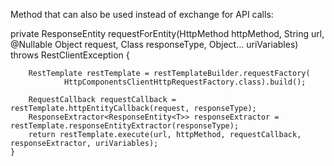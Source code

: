 Method that can also be used instead of exchange for API calls:

private <T> ResponseEntity<T> requestForEntity(HttpMethod httpMethod, String url, @Nullable Object request,
Class<T> responseType, Object... uriVariables) throws RestClientException {

        RestTemplate restTemplate = restTemplateBuilder.requestFactory(
                HttpComponentsClientHttpRequestFactory.class).build();

        RequestCallback requestCallback = restTemplate.httpEntityCallback(request, responseType);
        ResponseExtractor<ResponseEntity<T>> responseExtractor = restTemplate.responseEntityExtractor(responseType);
        return restTemplate.execute(url, httpMethod, requestCallback, responseExtractor, uriVariables);
    }